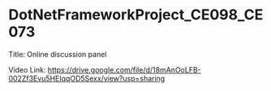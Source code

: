 # DotNetFrameworkProject_CE098_CE073
Title: Online discussion panel

Video Link: https://drive.google.com/file/d/18mAnOoLFB-002Zf3Evu5HEIqqOD5Sexx/view?usp=sharing
